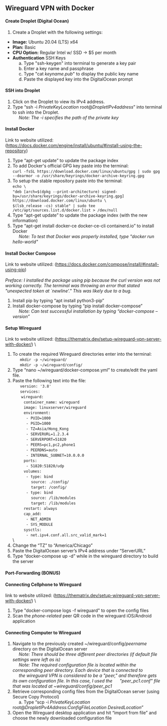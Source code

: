 ## Wireguard VPN with Docker

#### Create Droplet (Digital Ocean)

1. Create a Droplet with the following settings: 
* **Image:** Ubuntu 20.04 (LTS) x64
* **Plan:** Basic
* **CPU Option:** Regular Intel w/ SSD -> $5 per month
* **Authentication** SSH Keys \
&nbsp;&nbsp;&nbsp;&nbsp;&nbsp;a. Type "ssh-keygen" into terminal to generate a key pair \
&nbsp;&nbsp;&nbsp;&nbsp;&nbsp;b. Enter a key name and passphrase \
&nbsp;&nbsp;&nbsp;&nbsp;&nbsp;c. Type "cat *keyname.pub*" to display the public key name \
&nbsp;&nbsp;&nbsp;&nbsp;&nbsp;d. Paste the displayed key into the DigitalOcean prompt

#### SSH into Droplet

1.	Click on the Droplet to view its IPv4 address.
2.	Type “ssh -i *PrivateKeyLocation* root@*DropletIPv4address*” into terminal to ssh into the Droplet. \
&nbsp;&nbsp;&nbsp;&nbsp;&nbsp;*Note: The -i specifies the path of the private key*

#### Install Docker
Link to website utilized: (https://docs.docker.com/engine/install/ubuntu/#install-using-the-repository)

1.	Type “apt-get update” to update the package index
2.	To add Docker's official GPG key paste into the terminal: \
`curl -fsSL https://download.docker.com/linux/ubuntu/gpg | sudo gpg --dearmor -o /usr/share/keyrings/docker-archive-keyring.gpg` 
3.	To setup the stable repository paste into the terminal: \
`echo \` \
`"deb [arch=$(dpkg --print-architecture) signed-by=/usr/share/keyrings/docker-archive-keyring.gpg] https://download.docker.com/linux/ubuntu \` \
`$(lsb_release -cs) stable" | sudo tee /etc/apt/sources.list.d/docker.list > /dev/null`
4.	Type “apt-get update” to update the package index (with the new information)
5.	Type “apt-get install docker-ce docker-ce-cli containerd.io” to install Docker \
&nbsp;&nbsp;&nbsp;&nbsp;&nbsp;*Note: To test that Docker was properly installed, type "docker run hello-world"*

#### Install Docker Compose
Link to website utilized: (https://docs.docker.com/compose/install/#install-using-pip) \
\
*Preface: I installed the package using pip because the curl version was not working correctly. The terminal was throwing an error that stated "unexpected token at `newline'." This was likely due to a bug.*

1.	Install pip by typing “apt install python3-pip”
2.	Install docker-compose by typing “pip install docker-compose” \
&nbsp;&nbsp;&nbsp;&nbsp;&nbsp;*Note: Can test successful installation by typing “docker-compose –version”*

#### Setup Wireguard 
Link to website utilized: (https://thematrix.dev/setup-wireguard-vpn-server-with-docker/) \

1.	To create the required Wireguard directories enter into the terminal: \
&nbsp;&nbsp;&nbsp;&nbsp;&nbsp; `mkdir -p ~/wireguard/` \
&nbsp;&nbsp;&nbsp;&nbsp;&nbsp; `mkdir -p ~/wireguard/config/`
2.	Type “nano ~/wireguard/docker-compose.yml” to create/edit the yaml file. 
3.	Paste the following text into the file: \
&nbsp;&nbsp;&nbsp;&nbsp;&nbsp; `version: '3.8'` \
&nbsp;&nbsp;&nbsp;&nbsp;&nbsp; `services:` \
&nbsp;&nbsp;&nbsp;&nbsp;&nbsp;&nbsp; `wireguard:` \
&nbsp;&nbsp;&nbsp;&nbsp;&nbsp;&nbsp;&nbsp;&nbsp; `container_name: wireguard` \
&nbsp;&nbsp;&nbsp;&nbsp;&nbsp;&nbsp;&nbsp;&nbsp; `image: linuxserver/wireguard` \
&nbsp;&nbsp;&nbsp;&nbsp;&nbsp;&nbsp;&nbsp;&nbsp; `environment:` \
&nbsp;&nbsp;&nbsp;&nbsp;&nbsp;&nbsp;&nbsp;&nbsp;&nbsp;&nbsp; `- PUID=1000` \
&nbsp;&nbsp;&nbsp;&nbsp;&nbsp;&nbsp;&nbsp;&nbsp;&nbsp;&nbsp; `- PGID=1000` \
&nbsp;&nbsp;&nbsp;&nbsp;&nbsp;&nbsp;&nbsp;&nbsp;&nbsp;&nbsp; `- TZ=Asia/Hong_Kong` \
&nbsp;&nbsp;&nbsp;&nbsp;&nbsp;&nbsp;&nbsp;&nbsp;&nbsp;&nbsp; `- SERVERURL=1.2.3.4` \
&nbsp;&nbsp;&nbsp;&nbsp;&nbsp;&nbsp;&nbsp;&nbsp;&nbsp;&nbsp; `- SERVERPORT=51820` \
&nbsp;&nbsp;&nbsp;&nbsp;&nbsp;&nbsp;&nbsp;&nbsp;&nbsp;&nbsp; `- PEERS=pc1,pc2,phone1` \
&nbsp;&nbsp;&nbsp;&nbsp;&nbsp;&nbsp;&nbsp;&nbsp;&nbsp;&nbsp; `- PEERDNS=auto` \
&nbsp;&nbsp;&nbsp;&nbsp;&nbsp;&nbsp;&nbsp;&nbsp;&nbsp;&nbsp; `- INTERNAL_SUBNET=10.0.0.0` \
&nbsp;&nbsp;&nbsp;&nbsp;&nbsp;&nbsp;&nbsp;&nbsp; `ports:` \
&nbsp;&nbsp;&nbsp;&nbsp;&nbsp;&nbsp;&nbsp;&nbsp;&nbsp;&nbsp; `- 51820:51820/udp` \
&nbsp;&nbsp;&nbsp;&nbsp;&nbsp;&nbsp;&nbsp;&nbsp; `volumes:` \
&nbsp;&nbsp;&nbsp;&nbsp;&nbsp;&nbsp;&nbsp;&nbsp;&nbsp;&nbsp; `- type: bind` \
&nbsp;&nbsp;&nbsp;&nbsp;&nbsp;&nbsp;&nbsp;&nbsp;&nbsp;&nbsp;&nbsp;&nbsp;&nbsp;&nbsp; `source: ./config/` \
&nbsp;&nbsp;&nbsp;&nbsp;&nbsp;&nbsp;&nbsp;&nbsp;&nbsp;&nbsp;&nbsp;&nbsp;&nbsp;&nbsp; `target: /config/` \
&nbsp;&nbsp;&nbsp;&nbsp;&nbsp;&nbsp;&nbsp;&nbsp;&nbsp;&nbsp; `- type: bind` \
&nbsp;&nbsp;&nbsp;&nbsp;&nbsp;&nbsp;&nbsp;&nbsp;&nbsp;&nbsp;&nbsp;&nbsp;&nbsp;&nbsp; `source: /lib/modules` \
&nbsp;&nbsp;&nbsp;&nbsp;&nbsp;&nbsp;&nbsp;&nbsp;&nbsp;&nbsp;&nbsp;&nbsp;&nbsp;&nbsp; `target: /lib/modules` \
&nbsp;&nbsp;&nbsp;&nbsp;&nbsp;&nbsp;&nbsp;&nbsp; `restart: always` \
&nbsp;&nbsp;&nbsp;&nbsp;&nbsp;&nbsp;&nbsp;&nbsp; `cap_add:` \
&nbsp;&nbsp;&nbsp;&nbsp;&nbsp;&nbsp;&nbsp;&nbsp;&nbsp;&nbsp; `- NET_ADMIN` \
&nbsp;&nbsp;&nbsp;&nbsp;&nbsp;&nbsp;&nbsp;&nbsp;&nbsp;&nbsp; `- SYS_MODULE` \
&nbsp;&nbsp;&nbsp;&nbsp;&nbsp;&nbsp;&nbsp;&nbsp; `sysctls:` \
&nbsp;&nbsp;&nbsp;&nbsp;&nbsp;&nbsp;&nbsp;&nbsp;&nbsp;&nbsp; `- net.ipv4.conf.all.src_valid_mark=1` \
\
4.	Change the “TZ” to “America/Chicago”
5.	Paste the DigitalOcean server’s IPv4 address under “ServerURL”
6.	Type “docker-compose up -d” while in the wireguard directory to build the server

#### Port-Forwarding (BONUS)

#### Connecting Cellphone to Wireguard
link to website utilized: (https://thematrix.dev/setup-wireguard-vpn-server-with-docker/) \

1. Type "docker-compose logs -f wireguard" to open the config files
2. Scan the *phone-related* peer QR code in the wireguard iOS/Android application

#### Connecting Computer to Wireguard

1.	Navigate to the previously created ~/wireguard/config/*peername* directory on the DigitalOcean server \
&nbsp;&nbsp;&nbsp;&nbsp;&nbsp;*Note: There should be three different peer directories (if default file settings were left as is)* \
&nbsp;&nbsp;&nbsp;&nbsp;&nbsp;*Note: The required configuration file is located within the corresponding peer directory. Each device that is connected to*  
&nbsp;&nbsp;&nbsp;&nbsp;&nbsp;*the wireguard VPN is considered to be a "peer," and therefore gets its own configuration file. In this case, I used the*   &nbsp;&nbsp;&nbsp;&nbsp;&nbsp;*"peer_pc1.conf" file that was located at ~wireguard/config/peer_pc1* 
2.	Retrieve corresponding config files from the DigitalOcean server (using Secure Copy Protocol) \
&nbsp;&nbsp;&nbsp;&nbsp;&nbsp;a. Type “scp -i *PrivateKeyLocation* root@*DropletIPv4Address:ConfigFileLocation DesiredLocation*” 
3.	Open the Wireguard desktop application and hit “import from file” and choose the newly downloaded configuration file







